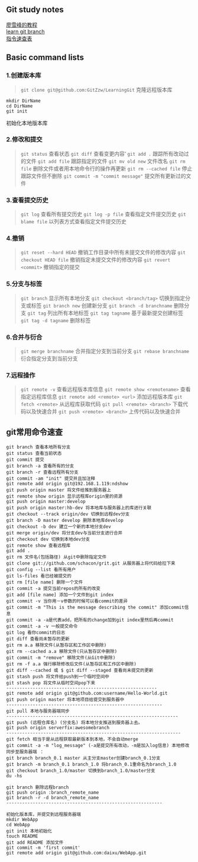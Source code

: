 ## Git study notes
[廖雪峰的教程](https://www.liaoxuefeng.com/wiki/896043488029600)    
[learn git branch](https://learngitbranching.js.org/?locale=zh_CN)    
[指令速查表](https://www.cnblogs.com/kenshinobiy/p/4543976.html)

## Basic command lists

### 1.创建版本库
> `git clone git@github.com:GitZzw/LearningGit`  克隆远程版本库
> 
```
mkdir DirName
cd DirName
git init
```                                     
初始化本地版本库

### 2.修改和提交
> `git status`     查看状态
> `git diff`       查看变更内容‘
> `git add .`      跟踪所有改动过的文件
> `git add file`   跟踪指定的文件
> `git mv old new` 文件改名
> `git rm file`    删除文件或者用本地命令行的操作再更新
> `git rm --cached file`  停止跟踪文件但不删除
> `git commit -m "commit message"` 提交所有更新过的文件

### 3.查看提交历史
> `git log`        查看所有提交历史
> `git log -p file`  查看指定文件提交历史
> `git blame file`   以列表方式查看指定文件提交历史

### 4.撤销
> `git reset --hard HEAD` 撤销工作目录中所有未提交文件的修改内容
> `git checkout HEAD file` 撤销指定未提交文件的修改内容
> `git revert <commit>`   撤销指定的提交

### 5.分支与标签
> `git branch`  显示所有本地分支
> `git checkout <branch/tag>`  切换到指定分支或标签
> `git branch new`    创建新分支
> `git branch -d branchname`  删除分支
> `git tag`     列出所有本地标签
> `git tag tagname` 基于最新提交创建标签
> `git tag -d tagname` 删除标签

### 6.合并与衍合
> `git merge branchname` 合并指定分支到当前分支
> `git rebase branchname` 衍合指定分支到当前分支


### 7.远程操作
> `git remote -v`   查看远程版本库信息
> `git remote show <remotename>`   查看指定远程库信息
> `git remote add <remote> <url>`  添加远程版本库
> `git fetch <remote>`    从远程库获取代码
> `git pull <remote> <branch>`   下载代码以及快速合并
> `git push <remote> <branch>`   上传代码以及快速合并


## git常用命令速查
```
git branch 查看本地所有分支
git status 查看当前状态
git commit 提交
git branch -a 查看所有的分支
git branch -r 查看远程所有分支
git commit -am "init" 提交并且加注释
git remote add origin git@192.168.1.119:ndshow
git push origin master 将文件给推到服务器上
git remote show origin 显示远程库origin里的资源
git push origin master:develop
git push origin master:hb-dev 将本地库与服务器上的库进行关联
git checkout --track origin/dev 切换到远程dev分支
git branch -D master develop 删除本地库develop
git checkout -b dev 建立一个新的本地分支dev
git merge origin/dev 将分支dev与当前分支进行合并
git checkout dev 切换到本地dev分支
git remote show 查看远程库
git add .
git rm 文件名(包括路径) 从git中删除指定文件
git clone git://github.com/schacon/grit.git 从服务器上将代码给拉下来
git config --list 看所有用户
git ls-files 看已经被提交的
git rm [file name] 删除一个文件
git commit -a 提交当前repos的所有的改变
git add [file name] 添加一个文件到git index
git commit -v 当你用－v参数的时候可以看commit的差异
git commit -m "This is the message describing the commit" 添加commit信息
git commit -a -a是代表add，把所有的change加到git index里然后再commit
git commit -a -v 一般提交命令
git log 看你commit的日志
git diff 查看尚未暂存的更新
git rm a.a 移除文件(从暂存区和工作区中删除)
git rm --cached a.a 移除文件(只从暂存区中删除)
git commit -m "remove" 移除文件(从Git中删除)
git rm -f a.a 强行移除修改后文件(从暂存区和工作区中删除)
git diff --cached 或 $ git diff --staged 查看尚未提交的更新
git stash push 将文件给push到一个临时空间中
git stash pop 将文件从临时空间pop下来
---------------------------------------------------------
git remote add origin git@github.com:username/Hello-World.git
git push origin master 将本地项目给提交到服务器中
-----------------------------------------------------------
git pull 本地与服务器端同步
-----------------------------------------------------------------
git push (远程仓库名) (分支名) 将本地分支推送到服务器上去。
git push origin serverfix:awesomebranch
------------------------------------------------------------------
git fetch 相当于是从远程获取最新版本到本地，不会自动merge
git commit -a -m "log_message" (-a是提交所有改动，-m是加入log信息) 本地修改同步至服务器端 ：
git branch branch_0.1 master 从主分支master创建branch_0.1分支
git branch -m branch_0.1 branch_1.0 将branch_0.1重命名为branch_1.0
git checkout branch_1.0/master 切换到branch_1.0/master分支
du -hs

git branch 删除远程branch
git push origin :branch_remote_name
git branch -r -d branch_remote_name
-----------------------------------------------------------

初始化版本库，并提交到远程服务器端
mkdir WebApp
cd WebApp
git init 本地初始化
touch README
git add README 添加文件
git commit -m 'first commit'
git remote add origin git@github.com:daixu/WebApp.git
```


